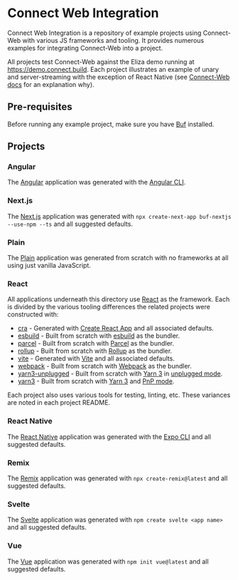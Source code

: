 # Connect Web Integration

Connect Web Integration is a repository of example projects using Connect-Web with various JS frameworks and tooling.
It provides numerous examples for integrating Connect-Web into a project.

All projects test Connect-Web against the Eliza demo running at https://demo.connect.build.  Each project illustrates an example
of unary and server-streaming with the exception of React Native (see [Connect-Web docs](https://connect.build/docs/web/supported-browsers-and-frameworks) for an explanation why).

## Pre-requisites

Before running any example project, make sure you have [Buf](https://docs.buf.build/installation) installed.

## Projects

### Angular

The [Angular](https://angular.io) application was generated with the [Angular CLI](https://github.com/angular/angular-cli).

### Next.js

The [Next.js](nextjs) application was generated with `npx create-next-app buf-nextjs --use-npm --ts` and all suggested defaults.

### Plain

The [Plain](plain) application was generated from scratch with no frameworks at all using just vanilla JavaScript.

### React

All applications underneath this directory use [React](https://reactjs.org) as the framework.  Each is divided by the various
tooling differences the related projects were constructed with:

* [cra](react/cra) - Generated with [Create React App](https://github.com/facebook/create-react-app) and all associated defaults.
* [esbuild](react/esbuild) - Built from scratch with [esbuild](https://esbuild.github.io) as the bundler.
* [parcel](react/parcel) - Built from scratch with [Parcel](https://parceljs.org) as the bundler.
* [rollup](react/rollup) - Built from scratch with [Rollup](https://rollupjs.org) as the bundler.
* [vite](react/vite) - Generated with [Vite](https://github.com/vitejs/vite) and all associated defaults.
* [webpack](react/webpack) - Built from scratch with [Webpack](https://webpack.js.org) as the bundler.
* [yarn3-unplugged](react/yarn3-unplugged) - Built from scratch with [Yarn 3](https://yarnpkg.com) in [unplugged mode](https://yarnpkg.com/getting-started/migration#step-by-step).
* [yarn3](react/yarn3) - Built from scratch with [Yarn 3](https://yarnpkg.com) and [PnP mode](https://yarnpkg.com/features/pnp).


Each project also uses various tools for testing, linting, etc.  These variances are noted in each project README.

### React Native

The [React Native](react-native) application was generated with the [Expo CLI](https://docs.expo.dev/workflow/expo-cli/) and all suggested defaults.

### Remix

The [Remix](remix) application was generated with `npx create-remix@latest` and all suggested defaults.

### Svelte

The [Svelte](svelte) application was generated with `npm create svelte <app name>` and all suggested defaults.

### Vue

The [Vue](vue) application was generated with `npm init vue@latest` and all suggested defaults.
